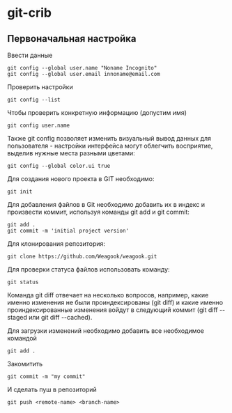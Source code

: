 # git-crib

## Первоначальная настройка

Ввести данные

	git config --global user.name "Noname Incognito"
	git config --global user.email innoname@email.com
	
Проверить настройки

	git config --list
	
Чтобы проверить конкретную информацию (допустим имя)

	git config user.name
	
Также git config позволяет изменить визуальный вывод данных для пользователя - настройки интерфейса могут облегчить восприятие, выделив нужные места разными цветами:

	git config --global color.ui true
	
Для создания нового проекта в GIT необходимо:

	git init
	
Для добавления файлов в Git необходимо добавить их в индекс и произвести коммит, используя команды git add и git commit:

	git add .
	git commit -m 'initial project version'

Для клонирования репозитория:

	git clone https://github.com/Weagook/weagook.git
	
Для проверки статуса файлов использовать команду:

	git status
	
Команда git diff отвечает на несколько вопросов, например, какие именно изменения не были проиндексированы (git diff) и какие именно проиндексированные изменения войдут в следующий коммит (git diff --staged или git diff --cached).

Для загрузки изменений необходимо добавить все необходимое командой

	git add .

Закомитить

	git commit -m "my commit"

И сделать пуш в репозиторий

	git push <remote-name> <branch-name>
